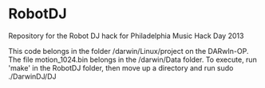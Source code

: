 RobotDJ
==============

Repository for the Robot DJ hack for Philadelphia Music Hack Day 2013

This code belongs in the folder /darwin/Linux/project on the DARwIn-OP. The file motion_1024.bin belongs in the /darwin/Data folder. To execute, run 'make' in the RobotDJ folder, then move up a directory and run sudo ./DarwinDJ/DJ
